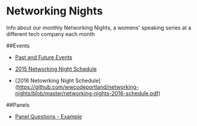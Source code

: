 # Networking Nights
Info about our monthly Networking Nights, a womens' speaking series at a different tech company each month

##Events

- [Past and Future Events](https://github.com/wwcodeportland/networking-nights/blob/master/networking-nights.md)

- [2015 Networking Night Schedule](https://github.com/wwcodeportland/networking-nights/blob/master/networking-nights-2015-schedule.pdf)

- [2016 Netowrking Night Schedule] (https://github.com/wwcodeportland/networking-nights/blob/master/networking-nights-2016-schedule.pdf)

##Panels

- [Panel Questions - Example](panel-questions.md)
